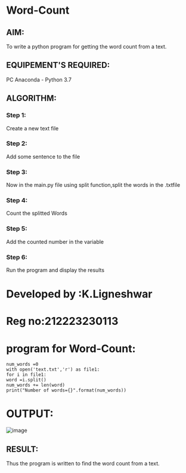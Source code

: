 # Word-Count
## AIM:
To write a python program for getting the word count from a text.
## EQUIPEMENT'S REQUIRED: 
PC
Anaconda - Python 3.7
## ALGORITHM: 
### Step 1: 
Create a new text file
### Step 2: 
Add some sentence to the file
### Step 3: 
Now in the main.py file using split function,split the words in the .txtfile
### Step 4:
Count the splitted Words
### Step 5:
Add the counted number in the variable
### Step 6:
Run the program and display the results

# Developed by :K.Ligneshwar
# Reg no:212223230113
# program for Word-Count:
```
num_words =0
with open('text.txt','r') as file1:
for i in file1:
word =i.split()
num_words += len(word)
print("Number of words={}".format(num_words))

```

# OUTPUT:
![image](https://github.com/ligneshwar/Word-Count/assets/149365037/7510767b-78d3-40ed-a551-a8160f3db844)

## RESULT:
Thus the program is written to find the word count from a text.
